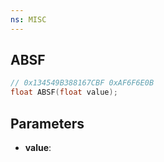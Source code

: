 ```yaml
---
ns: MISC
---
```

## ABSF

```c
// 0x134549B388167CBF 0xAF6F6E0B
float ABSF(float value);
```

## Parameters
* **value**:
